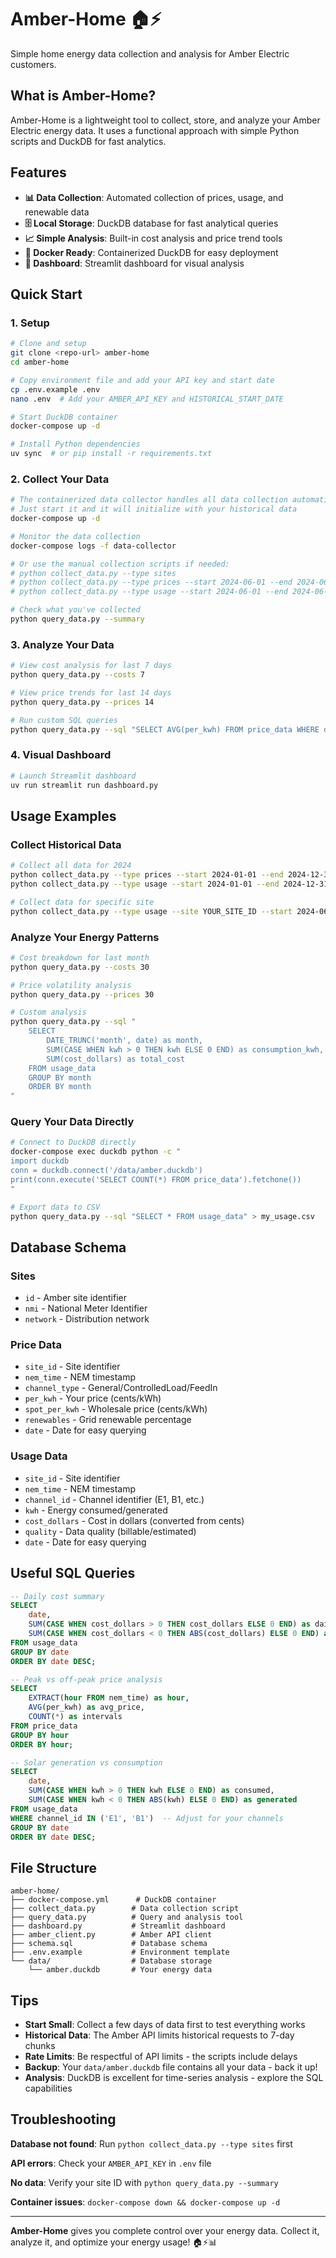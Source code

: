 # Amber-Home 🏠⚡

Simple home energy data collection and analysis for Amber Electric customers.

## What is Amber-Home?

Amber-Home is a lightweight tool to collect, store, and analyze your Amber Electric energy data. It uses a functional approach with simple Python scripts and DuckDB for fast analytics.

## Features

- **📊 Data Collection**: Automated collection of prices, usage, and renewable data
- **🗄️ Local Storage**: DuckDB database for fast analytical queries  
- **📈 Simple Analysis**: Built-in cost analysis and price trend tools
- **🐳 Docker Ready**: Containerized DuckDB for easy deployment
- **📱 Dashboard**: Streamlit dashboard for visual analysis

## Quick Start

### 1. Setup

```bash
# Clone and setup
git clone <repo-url> amber-home
cd amber-home

# Copy environment file and add your API key and start date
cp .env.example .env
nano .env  # Add your AMBER_API_KEY and HISTORICAL_START_DATE

# Start DuckDB container
docker-compose up -d

# Install Python dependencies
uv sync  # or pip install -r requirements.txt
```

### 2. Collect Your Data

```bash
# The containerized data collector handles all data collection automatically
# Just start it and it will initialize with your historical data
docker-compose up -d

# Monitor the data collection
docker-compose logs -f data-collector

# Or use the manual collection scripts if needed:
# python collect_data.py --type sites
# python collect_data.py --type prices --start 2024-06-01 --end 2024-06-30
# python collect_data.py --type usage --start 2024-06-01 --end 2024-06-30

# Check what you've collected
python query_data.py --summary
```

### 3. Analyze Your Data

```bash
# View cost analysis for last 7 days
python query_data.py --costs 7

# View price trends for last 14 days  
python query_data.py --prices 14

# Run custom SQL queries
python query_data.py --sql "SELECT AVG(per_kwh) FROM price_data WHERE date >= '2024-06-01'"
```

### 4. Visual Dashboard

```bash
# Launch Streamlit dashboard
uv run streamlit run dashboard.py
```

## Usage Examples

### Collect Historical Data

```bash
# Collect all data for 2024
python collect_data.py --type prices --start 2024-01-01 --end 2024-12-31
python collect_data.py --type usage --start 2024-01-01 --end 2024-12-31

# Collect data for specific site
python collect_data.py --type usage --site YOUR_SITE_ID --start 2024-06-01 --end 2024-06-30
```

### Analyze Your Energy Patterns

```bash
# Cost breakdown for last month
python query_data.py --costs 30

# Price volatility analysis
python query_data.py --prices 30

# Custom analysis
python query_data.py --sql "
    SELECT 
        DATE_TRUNC('month', date) as month,
        SUM(CASE WHEN kwh > 0 THEN kwh ELSE 0 END) as consumption_kwh,
        SUM(cost_dollars) as total_cost
    FROM usage_data 
    GROUP BY month 
    ORDER BY month
"
```

### Query Your Data Directly

```bash
# Connect to DuckDB directly
docker-compose exec duckdb python -c "
import duckdb
conn = duckdb.connect('/data/amber.duckdb')
print(conn.execute('SELECT COUNT(*) FROM price_data').fetchone())
"

# Export data to CSV
python query_data.py --sql "SELECT * FROM usage_data" > my_usage.csv
```

## Database Schema

### Sites
- `id` - Amber site identifier
- `nmi` - National Meter Identifier  
- `network` - Distribution network

### Price Data
- `site_id` - Site identifier
- `nem_time` - NEM timestamp
- `channel_type` - General/ControlledLoad/FeedIn
- `per_kwh` - Your price (cents/kWh)
- `spot_per_kwh` - Wholesale price (cents/kWh)
- `renewables` - Grid renewable percentage
- `date` - Date for easy querying

### Usage Data  
- `site_id` - Site identifier
- `nem_time` - NEM timestamp
- `channel_id` - Channel identifier (E1, B1, etc.)
- `kwh` - Energy consumed/generated
- `cost_dollars` - Cost in dollars (converted from cents)
- `quality` - Data quality (billable/estimated)
- `date` - Date for easy querying

## Useful SQL Queries

```sql
-- Daily cost summary
SELECT 
    date,
    SUM(CASE WHEN cost_dollars > 0 THEN cost_dollars ELSE 0 END) as daily_cost,
    SUM(CASE WHEN cost_dollars < 0 THEN ABS(cost_dollars) ELSE 0 END) as daily_credit
FROM usage_data 
GROUP BY date 
ORDER BY date DESC;

-- Peak vs off-peak price analysis
SELECT 
    EXTRACT(hour FROM nem_time) as hour,
    AVG(per_kwh) as avg_price,
    COUNT(*) as intervals
FROM price_data 
GROUP BY hour 
ORDER BY hour;

-- Solar generation vs consumption
SELECT 
    date,
    SUM(CASE WHEN kwh > 0 THEN kwh ELSE 0 END) as consumed,
    SUM(CASE WHEN kwh < 0 THEN ABS(kwh) ELSE 0 END) as generated
FROM usage_data 
WHERE channel_id IN ('E1', 'B1')  -- Adjust for your channels
GROUP BY date 
ORDER BY date DESC;
```

## File Structure

```
amber-home/
├── docker-compose.yml      # DuckDB container
├── collect_data.py        # Data collection script
├── query_data.py          # Query and analysis tool
├── dashboard.py           # Streamlit dashboard
├── amber_client.py        # Amber API client
├── schema.sql             # Database schema
├── .env.example           # Environment template
└── data/                  # Database storage
    └── amber.duckdb       # Your energy data
```

## Tips

- **Start Small**: Collect a few days of data first to test everything works
- **Historical Data**: The Amber API limits historical requests to 7-day chunks
- **Rate Limits**: Be respectful of API limits - the scripts include delays
- **Backup**: Your `data/amber.duckdb` file contains all your data - back it up!
- **Analysis**: DuckDB is excellent for time-series analysis - explore the SQL capabilities

## Troubleshooting

**Database not found**: Run `python collect_data.py --type sites` first

**API errors**: Check your `AMBER_API_KEY` in `.env` file

**No data**: Verify your site ID with `python query_data.py --summary`

**Container issues**: `docker-compose down && docker-compose up -d`

---

**Amber-Home** gives you complete control over your energy data. Collect it, analyze it, and optimize your energy usage! 🏠⚡📊